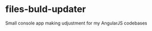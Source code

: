 files-buld-updater
==================

Small console app making udjustment for my AngularJS codebases
